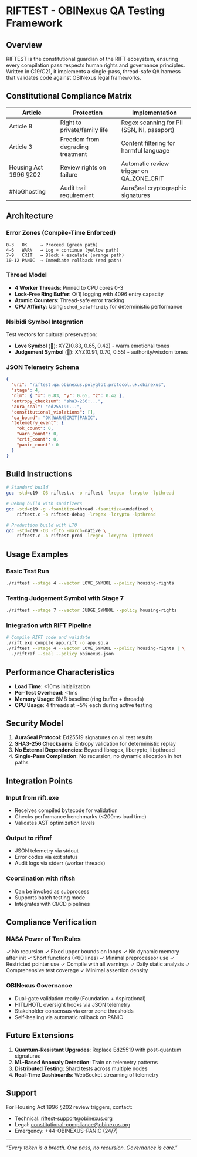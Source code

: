 # RIFTEST - OBINexus QA Testing Framework

## Overview
RIFTEST is the constitutional guardian of the RIFT ecosystem, ensuring every compilation pass respects human rights and governance principles. Written in C19/C21, it implements a single-pass, thread-safe QA harness that validates code against OBINexus legal frameworks.

## Constitutional Compliance Matrix

| Article | Protection | Implementation |
|---------|------------|----------------|
| Article 8 | Right to private/family life | Regex scanning for PII (SSN, NI, passport) |
| Article 3 | Freedom from degrading treatment | Content filtering for harmful language |
| Housing Act 1996 §202 | Review rights on failure | Automatic review trigger on QA_ZONE_CRIT |
| #NoGhosting | Audit trail requirement | AuraSeal cryptographic signatures |

## Architecture

### Error Zones (Compile-Time Enforced)
```
0-3   OK     → Proceed (green path)
4-6   WARN   → Log + continue (yellow path)
7-9   CRIT   → Block + escalate (orange path)
10-12 PANIC  → Immediate rollback (red path)
```

### Thread Model
- **4 Worker Threads**: Pinned to CPU cores 0-3
- **Lock-Free Ring Buffer**: O(1) logging with 4096 entry capacity
- **Atomic Counters**: Thread-safe error tracking
- **CPU Affinity**: Using `sched_setaffinity` for deterministic performance

### Nsibidi Symbol Integration
Test vectors for cultural preservation:
- **Love Symbol** (󳴧): XYZ(0.83, 0.65, 0.42) - warm emotional tones
- **Judgement Symbol** (󳴨): XYZ(0.91, 0.70, 0.55) - authority/wisdom tones

### JSON Telemetry Schema
```json
{
  "uri": "riftest.qa.obinexus.polyglot.protocol.uk.obinexus",
  "stage": 4,
  "nlm": { "x": 0.83, "y": 0.65, "z": 0.42 },
  "entropy_checksum": "sha3-256:...",
  "aura_seal": "ed25519:...",
  "constitutional_violations": [],
  "qa_bound": "OK|WARN|CRIT|PANIC",
  "telemetry_event": {
    "ok_count": 0,
    "warn_count": 0,
    "crit_count": 0,
    "panic_count": 0
  }
}
```

## Build Instructions
```bash
# Standard build
gcc -std=c19 -O3 riftest.c -o riftest -lregex -lcrypto -lpthread

# Debug build with sanitizers
gcc -std=c19 -g -fsanitize=thread -fsanitize=undefined \
    riftest.c -o riftest-debug -lregex -lcrypto -lpthread

# Production build with LTO
gcc -std=c19 -O3 -flto -march=native \
    riftest.c -o riftest-prod -lregex -lcrypto -lpthread
```

## Usage Examples

### Basic Test Run
```bash
./riftest --stage 4 --vector LOVE_SYMBOL --policy housing-rights
```

### Testing Judgement Symbol with Stage 7
```bash
./riftest --stage 7 --vector JUDGE_SYMBOL --policy housing-rights
```

### Integration with RIFT Pipeline
```bash
# Compile RIFT code and validate
./rift.exe compile app.rift -o app.so.a
./riftest --stage 4 --vector LOVE_SYMBOL --policy housing-rights | \
  ./riftraf --seal --policy obinexus.json
```

## Performance Characteristics
- **Load Time**: <10ms initialization
- **Per-Test Overhead**: <1ms
- **Memory Usage**: 8MB baseline (ring buffer + threads)
- **CPU Usage**: 4 threads at ~5% each during active testing

## Security Model
1. **AuraSeal Protocol**: Ed25519 signatures on all test results
2. **SHA3-256 Checksums**: Entropy validation for deterministic replay
3. **No External Dependencies**: Beyond libregex, libcrypto, libpthread
4. **Single-Pass Compilation**: No recursion, no dynamic allocation in hot paths

## Integration Points

### Input from rift.exe
- Receives compiled bytecode for validation
- Checks performance benchmarks (<200ms load time)
- Validates AST optimization levels

### Output to riftraf
- JSON telemetry via stdout
- Error codes via exit status
- Audit logs via stderr (worker threads)

### Coordination with riftsh
- Can be invoked as subprocess
- Supports batch testing mode
- Integrates with CI/CD pipelines

## Compliance Verification

### NASA Power of Ten Rules
✓ No recursion
✓ Fixed upper bounds on loops
✓ No dynamic memory after init
✓ Short functions (<60 lines)
✓ Minimal preprocessor use
✓ Restricted pointer use
✓ Compile with all warnings
✓ Daily static analysis
✓ Comprehensive test coverage
✓ Minimal assertion density

### OBINexus Governance
- Dual-gate validation ready (Foundation + Aspirational)
- HITL/HOTL oversight hooks via JSON telemetry
- Stakeholder consensus via error zone thresholds
- Self-healing via automatic rollback on PANIC

## Future Extensions
1. **Quantum-Resistant Upgrades**: Replace Ed25519 with post-quantum signatures
2. **ML-Based Anomaly Detection**: Train on telemetry patterns
3. **Distributed Testing**: Shard tests across multiple nodes
4. **Real-Time Dashboards**: WebSocket streaming of telemetry

## Support
For Housing Act 1996 §202 review triggers, contact:
- Technical: riftest-support@obinexus.org
- Legal: constitutional-compliance@obinexus.org
- Emergency: +44-OBINEXUS-PANIC (24/7)

---
*"Every token is a breath. One pass, no recursion. Governance is care."*